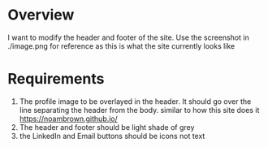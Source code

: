 # Overview

I want to modify the header and footer of the site. Use the screenshot in ./image.png for reference as this is what the site currently looks like

# Requirements
1. The profile image to be overlayed in the header. It should go over the line separating the header from the body. similar to how this site does it https://noambrown.github.io/
2. The header and footer should be light shade of grey
3. the LinkedIn and Email buttons should be icons not text